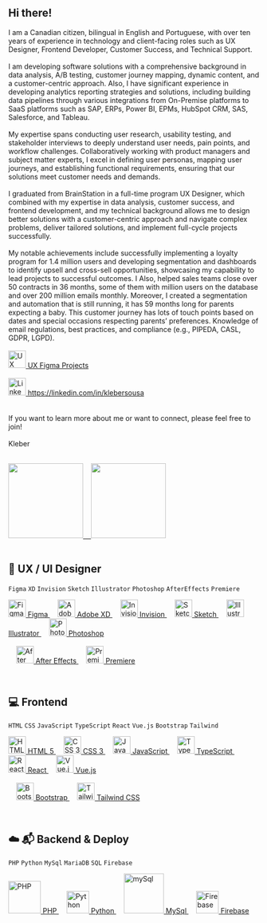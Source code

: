 ## Hi there!
I am a Canadian citizen, bilingual in English and Portuguese, with over ten years of experience in technology and client-facing roles such as UX Designer, Frontend Developer, Customer Success, and Technical Support.
<br />
<br />
I am developing software solutions with a comprehensive background in data analysis, A/B testing, customer journey mapping, dynamic content, and a customer-centric approach. Also, I have significant experience in developing analytics reporting strategies and solutions, including building data pipelines through various integrations from On-Premise platforms to SaaS platforms such as SAP, ERPs, Power BI, EPMs, HubSpot CRM, SAS, Salesforce, and Tableau.
<br />
<br />
My expertise spans conducting user research, usability testing, and stakeholder interviews to deeply understand user needs, pain points, and workflow challenges. Collaboratively working with product managers and subject matter experts, I excel in defining user personas, mapping user journeys, and establishing functional requirements, ensuring that our solutions meet customer needs and demands.
<br />
<br />
I graduated from BrainStation in a full-time program UX Designer, which combined with my expertise in data analysis, customer success, and frontend development, and my technical background allows me to design better solutions with a customer-centric approach and navigate complex problems, deliver tailored solutions, and implement full-cycle projects successfully.
<br />
<br />
My notable achievements include successfully implementing a loyalty program for 1.4 million users and developing segmentation and dashboards to identify upsell and cross-sell opportunities, showcasing my capability to lead projects to successful outcomes. I Also, helped sales teams close over 50 contracts in 36 months, some of them with million users on the database and over 200 million emails monthly. Moreover, I created a segmentation and automation that is still running, it has 59 months long for parents expecting a baby. This customer journey has lots of touch points based on dates and special occasions respecting parents’ preferences. Knowledge of email regulations, best practices, and compliance (e.g., PIPEDA, CASL, GDPR, LGPD).
<br />
<br />
  <a href="https://github.com/kleber-smartdev/UX-Projects-Figma" target="_blank" rel="noreferrer">
    <img src="https://www.svgrepo.com/show/452202/figma.svg" alt="UX Figma Projects" title="UX Figma Projects" height="35"/> UX Figma Projects
  </a>
<br />
<br />
  <a href="https://linkedin.com/in/klebersousa" target="_blank" rel="noreferrer">
    <img src="https://www.svgrepo.com/show/448234/linkedin.svg" alt="Linkedin" title="Linkedin" height="35"/> https://linkedin.com/in/klebersousa
  </a>
<br />
<br />
<br />
If you want to learn more about me or want to connect, please feel free to join!
<br />
<br />
Kleber<br />
<br />
<div>
  <a href="https://linkedin.com/in/klebersousa" target="_blank" rel="noreferrer">
  <img height="150em" src="https://github-readme-stats.vercel.app/api?username=kleber-smartdev&show_icons=true&theme=dark&include_all_commits=true&count_private=true"/>&nbsp;&nbsp;&nbsp;
  <img height="150em" src="https://github-readme-stats.vercel.app/api/top-langs/?username=kleber-smartdev&layout=compact&langs_count=7&theme=dark"/>
  </a>
</div>
<br />

## 📱 UX / UI Designer
```Figma``` ```XD``` ```Invision``` ```Sketch``` ```Illustrator``` ```Photoshop``` ```AfterEffects``` ```Premiere``` 
<p align="left"> 
  <a href="https://figma.com" target="_blank" rel="noreferrer">
    <img src="https://www.svgrepo.com/show/452202/figma.svg" alt="Figma" title="Figma" height="35"/> Figma
  </a>
  &nbsp;&nbsp;&nbsp;
  <a href="https://adobe.com/products/xd.html" target="_blank" rel="noreferrer">
    <img src="https://www.svgrepo.com/show/452151/adobe-xd.svg" alt="Adobe XD" title="Adobe XD" height="35"/> Adobe XD
  </a>
  &nbsp;&nbsp;&nbsp;
  <a href="https://invisionapp.com" target="_blank" rel="noreferrer">
    <img src="https://www.svgrepo.com/show/416512/creative-designer-invision.svg" alt="Invision" title="Invision" height="35"/> Invision
  </a>
  &nbsp;&nbsp;&nbsp;
  <a href="https://sketch.com" target="_blank" rel="noreferrer">
    <img src="https://www.svgrepo.com/show/354349/sketch.svg" alt="Sketch" title="Sketch" height="35"/> Sketch
  </a>
  &nbsp;&nbsp;&nbsp;
  <a href="https://adobe.com/in/products/illustrator.html" target="_blank" rel="noreferrer">
    <img src="https://www.svgrepo.com/show/41688/illustrator.svg" alt="Illustrator" title="Illustrator" height="35"/> Illustrator
  </a>
  &nbsp;&nbsp;&nbsp;
  <a href="https://adobe.com/in/products/photoshop.html" target="_blank" rel="noreferrer">
    <img src="https://www.svgrepo.com/show/373968/photoshop.svg" alt="Photoshop" title="Photoshop" height="35"/> Photoshop
  </a>
  <br />
  <br />
   &nbsp;&nbsp;&nbsp;
  <a href="https://adobe.com/in/products/aftereffects.html" target="_blank" rel="noreferrer">
    <img src="https://www.svgrepo.com/show/29736/after-effects.svg" alt="After Effects" title="After Effects" height="35"/> After Effects
  </a>
   &nbsp;&nbsp;&nbsp;
  <a href="https://www.adobe.com/in/products/premiere.html" target="_blank" rel="noreferrer">
    <img src="https://www.svgrepo.com/show/303185/premiere-cc-logo.svg" alt="Premiere" title="Premiere" height="35"/> Premiere
  </a>
</p>
<br />

## 💻 Frontend
```HTML``` ```CSS``` ```JavaScript``` ```TypeScript``` ```React``` ```Vue.js``` ```Bootstrap```  ```Tailwind```
<p align="left">
  <a href="https://w3schools.com/html" target="_blank" rel="noreferrer">
    <img src="https://www.svgrepo.com/show/373669/html.svg" alt="HTML 5" title="HTML 5" height="35"/> HTML 5
  </a>
  &nbsp;&nbsp;&nbsp;
  <a href="https://w3schools.com/css" target="_blank" rel="noreferrer">
    <img src="https://www.svgrepo.com/show/452185/css-3.svg" alt="CSS 3" title="CSS 3" height="35"/> CSS 3
  </a>
  &nbsp;&nbsp;&nbsp;
  <a href="https://developer.mozilla.org/docs/Web/JavaScript" target="_blank" rel="noreferrer">
    <img src="https://www.svgrepo.com/show/353925/javascript.svg" alt="JavaScript" title="JavaScript" height="35"/> JavaScript
  </a>
  &nbsp;&nbsp;&nbsp; 
  <a href="https://typescriptlang.org" target="_blank" rel="noreferrer">
    <img src="https://www.svgrepo.com/show/374146/typescript-official.svg" alt="TypeScript" title="TypeScript" height="35"/> TypeScript
  </a>
  &nbsp;&nbsp;&nbsp;
  <a href="https://reactjs.org" target="_blank" rel="noreferrer">
  <img src="https://www.svgrepo.com/show/303500/react-1-logo.svg" alt="React" title="React" height="35"/> React
  </a>
  &nbsp;&nbsp;&nbsp;
  <a href="https://vuejs.org/" target="_blank" rel="noreferrer">
    <img src="https://www.svgrepo.com/show/452130/vue.svg" alt="Vue.js" title="Vue.js" height="35"/> Vue.js
  </a>
  <br />
  <br />
  &nbsp;&nbsp;&nbsp;
  <a href="https://getbootstrap.com" target="_blank" rel="noreferrer">
    <img src="https://www.svgrepo.com/show/378490/bootstrap-fill.svg" alt="Bootstrap" title="Bootstrap" height="35"/> Bootstrap
  </a>
  &nbsp;&nbsp;&nbsp;
  <a href="https://tailwindcss.com" target="_blank" rel="noreferrer">
    <img src="https://www.svgrepo.com/show/374118/tailwind.svg" alt="Tailwind CSS" title="Tailwind CSS" height="35"/> Tailwind CSS
  </a>
</p>
<br />

## ☁️ 📬 Backend & Deploy
```PHP```  ```Python``` ```MySql``` ```MariaDB``` ```SQL``` ```Firebase```
<p align="left"> 
  <a href="https://php.net" target="_blank" rel="noreferrer">
    <img src="https://www.svgrepo.com/show/303208/php-1-logo.svg" alt="PHP" title="PHP" width="65"/> PHP
  </a>
  &nbsp;&nbsp;&nbsp;
  <a href="https://www.python.org" target="_blank" rel="noreferrer">
    <img src="https://www.svgrepo.com/show/452091/python.svg" alt="Python" title="Python" width="45"/> Python
  </a>
  &nbsp;&nbsp;&nbsp;
  <a href="https://mysql.com" target="_blank" rel="noreferrer">
    <img src="https://www.svgrepo.com/show/303251/mysql-logo.svg" alt="mySql" title="mySql" width="80"/> MySql
  </a>
  &nbsp;&nbsp;&nbsp;
  <a href="https://firebase.google.com" target="_blank" rel="noreferrer">
    <img src="https://www.svgrepo.com/show/353735/firebase.svg" alt="Firebase" title="Firebase" width="45"/> Firebase
  </a>
</p>
